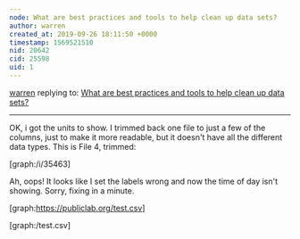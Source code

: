 ```yaml
---
node: What are best practices and tools to help clean up data sets? 
author: warren
created_at: 2019-09-26 18:11:50 +0000
timestamp: 1569521510
nid: 20642
cid: 25598
uid: 1
---
```




[warren](../profile/warren) replying to: [What are best practices and tools to help clean up data sets? ](../notes/stevie/08-23-2019/what-are-best-practices-and-tools-to-help-clean-up-data-sets)

----
OK, i got the units to show. I trimmed back one file to just a few of the columns, just to make it more readable, but it doesn't have all the different data types. This is File 4, trimmed:


[graph:/i/35463]


Ah, oops! It looks like I set the labels wrong and now the time of day isn't showing. Sorry, fixing in a minute. 

[graph:https://publiclab.org/test.csv]


[graph:/test.csv]
